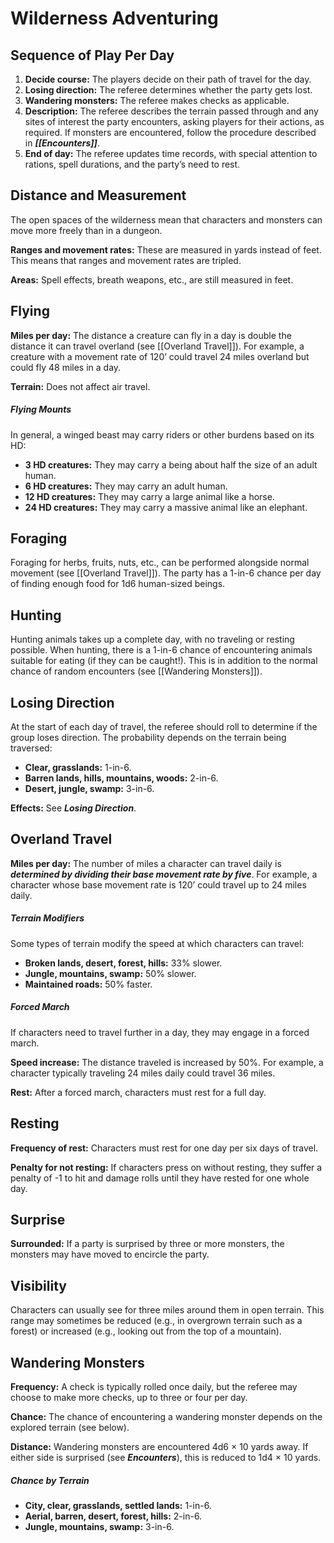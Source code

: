 # Wilderness Adventuring

## Sequence of Play Per Day

1. **Decide course:** The players decide on their path of travel for the day.
2. **Losing direction:** The referee determines whether the party gets lost.
3. **Wandering monsters:** The referee makes checks as applicable.
4. **Description:** The referee describes the terrain passed through and any sites of interest the party encounters, asking players for their actions, as required. If monsters are encountered, follow the procedure described in ***[[Encounters]]***.
5. **End of day:** The referee updates time records, with special attention to rations, spell durations, and the party’s need to rest.

## Distance and Measurement

The open spaces of the wilderness mean that characters and monsters can move more freely than in a dungeon.

**Ranges and movement rates:** These are measured in yards instead of feet. This means that ranges and movement rates are tripled.

**Areas:** Spell effects, breath weapons, etc., are still measured in feet.

## Flying

**Miles per day:** The distance a creature can fly in a day is double the distance it can travel overland (see [[Overland Travel]]). For example, a creature with a movement rate of 120’ could travel 24 miles overland but could fly 48 miles in a day.

**Terrain:** Does not affect air travel.

##### Flying Mounts

In general, a winged beast may carry riders or other burdens based on its HD:

- **3 HD creatures:** They may carry a being about half the size of an adult human.
- **6 HD creatures:** They may carry an adult human.
- **12 HD creatures:** They may carry a large animal like a horse.
- **24 HD creatures:** They may carry a massive animal like an elephant.

## Foraging

Foraging for herbs, fruits, nuts, etc., can be performed alongside normal movement (see [[Overland Travel]]). The party has a 1-in-6 chance per day of finding enough food for 1d6 human-sized beings.

## Hunting

Hunting animals takes up a complete day, with no traveling or resting possible. When hunting, there is a 1-in-6 chance of encountering animals suitable for eating (if they can be caught!). This is in addition to the normal chance of random encounters (see [[Wandering Monsters]]).

## Losing Direction

At the start of each day of travel, the referee should roll to determine if the group loses direction. The probability depends on the terrain being traversed:

- **Clear, grasslands:** 1-in-6.
- **Barren lands, hills, mountains, woods:** 2-in-6.
- **Desert, jungle, swamp:** 3-in-6.

**Effects:** See ***Losing Direction***.

## Overland Travel

**Miles per day:** The number of miles a character can travel daily is ***determined by dividing their base movement rate by five***. For example, a character whose base movement rate is 120’ could travel up to 24 miles daily.

##### Terrain Modifiers

Some types of terrain modify the speed at which characters can travel:

- **Broken lands, desert, forest, hills:** 33% slower.
- **Jungle, mountains, swamp:** 50% slower.
- **Maintained roads:** 50% faster.

##### Forced March

If characters need to travel further in a day, they may engage in a forced march.

**Speed increase:** The distance traveled is increased by 50%. For example, a character typically traveling 24 miles daily could travel 36 miles.

**Rest:** After a forced march, characters must rest for a full day.

## Resting

**Frequency of rest:** Characters must rest for one day per six days of travel.

**Penalty for not resting:** If characters press on without resting, they suffer a penalty of -1 to hit and damage rolls until they have rested for one whole day.

## Surprise

**Surrounded:** If a party is surprised by three or more monsters, the monsters may have moved to encircle the party.

## Visibility

Characters can usually see for three miles around them in open terrain. This range may sometimes be reduced (e.g., in overgrown terrain such as a forest) or increased (e.g., looking out from the top of a mountain).

## Wandering Monsters

**Frequency:** A check is typically rolled once daily, but the referee may choose to make more checks, up to three or four per day.

**Chance:** The chance of encountering a wandering monster depends on the explored terrain (see below).

**Distance:** Wandering monsters are encountered 4d6 × 10 yards away. If either side is surprised (see ***Encounters***), this is reduced to 1d4 × 10 yards.

##### Chance by Terrain

- **City, clear, grasslands, settled lands:** 1-in-6.
- **Aerial, barren, desert, forest, hills:** 2-in-6.
- **Jungle, mountains, swamp:** 3-in-6.